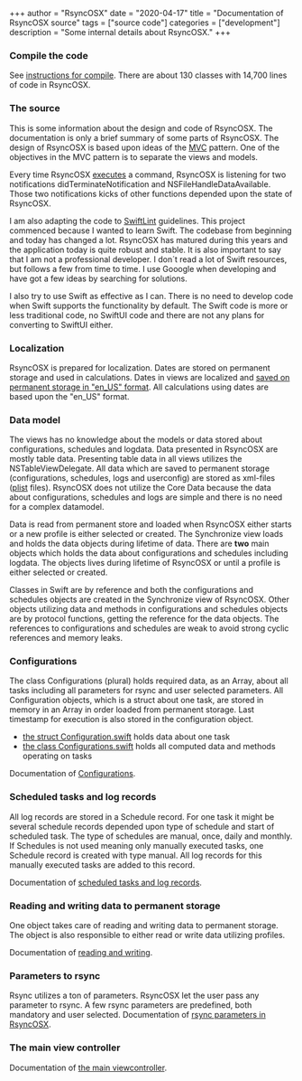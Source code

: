+++
author = "RsyncOSX"
date = "2020-04-17"
title =  "Documentation of RsyncOSX source"
tags = ["source code"]
categories = ["development"]
description = "Some internal details about RsyncOSX."
+++
### Compile the code

See [instructions for compile](/post/compile). There are about 130 classes with 14,700 lines of code in RsyncOSX.

### The source

This is some information about the design and code of RsyncOSX. The documentation is only a brief summary of some parts of RsyncOSX. The design of RsyncOSX is based upon ideas of the [MVC](https://en.wikipedia.org/wiki/Model%E2%80%93view%E2%80%93controller) pattern. One of the objectives in the MVC pattern is to separate the views and models.

Every time RsyncOSX [executes](https://github.com/rsyncOSX/RsyncOSX/blob/master/RsyncOSX/ProcessCmd.swift) a command, RsyncOSX is listening for two notifications didTerminateNotification and NSFileHandleDataAvailable. Those two notifications kicks of other functions depended upon the state of RsyncOSX.

I am also adapting the code to [SwiftLint](https://github.com/realm/SwiftLint) guidelines. This project commenced because I wanted to learn Swift. The codebase from beginning and today has changed a lot. RsyncOSX has matured during this years and the application today is quite robust and stable. It is also important to say that I am not a professional developer. I don´t read a lot of Swift resources, but follows a few from time to time. I use Gooogle when developing and have got a few ideas by searching for solutions.

I also try to use Swift as effective as I can. There is no need to develop code when Swift supports the functionality by default. The Swift code is more or less traditional code, no SwiftUI code and there are not any plans for converting to SwiftUI either.  

### Localization

RsyncOSX is prepared for localization. Dates are stored on permanent storage and used in calculations. Dates in views are localized and [saved on permanent storage in "en_US" format](https://github.com/rsyncOSX/RsyncOSX/blob/master/RsyncOSX/extensionDate.swift). All calculations using dates are based upon the "en_US" format.

### Data model

The views has no knowledge about the models or data stored about configurations, schedules and logdata. Data presented in RsyncOSX are mostly table data. Presenting table data in all views utilizes the NSTableViewDelegate. All data which are saved to permanent storage (configurations, schedules, logs and userconfig) are stored as xml-files ([plist](https://en.wikipedia.org/wiki/Property_list) files). RsyncOSX does not utilize the Core Data because the data about configurations, schedules and logs are simple and there is no need for a complex datamodel.

Data is read from permanent store and loaded when RsyncOSX either starts or a new profile is either selected or created. The Synchronize view loads and holds the data objects during lifetime of data. There are **two** main objects which holds the data about configurations and schedules including logdata. The objects lives during lifetime of RsyncOSX or until a profile is either selected or created.

Classes in Swift are by reference and both the  configurations and schedules objects are created in the Synchronize view of RsyncOSX. Other objects utilizing data and methods in configurations and schedules objects are by protocol functions, getting the reference for the data objects. The references to  configurations and schedules are weak to avoid strong cyclic references and memory leaks.

### Configurations

The class Configurations (plural) holds required data, as an Array<Configuration>, about all tasks including all parameters for rsync and user selected parameters. All Configuration objects, which is a struct about one task, are stored in memory in an Array<Configuration> in order loaded from permanent storage. Last timestamp for execution is also stored in the configuration object.

- [the struct Configuration.swift](https://github.com/rsyncOSX/RsyncOSX/blob/master/RsyncOSX/Configuration.swift) holds data about one task
- [the class Configurations.swift](https://github.com/rsyncOSX/RsyncOSX/blob/master/RsyncOSX/Configurations.swift) holds all computed data and methods operating on tasks

Documentation of [Configurations](/post/configuration/).

### Scheduled tasks and log records

All log records are stored in a Schedule record. For one task it might be several schedule records depended upon type of schedule and start of scheduled task. The type of schedules are manual, once, daily and monthly. If Schedules is not used meaning only manually executed tasks, one Schedule record is created with type manual. All log records for this manually executed tasks are added to this record.

Documentation of [scheduled tasks and log records](/post/configurationschedule/).

### Reading and writing data to permanent storage

One object takes care of reading and writing data to permanent storage. The object is also responsible to either read or write data utilizing profiles.

Documentation of [reading and writing](/post/readwrite/).

### Parameters to rsync

Rsync utilizes a ton of parameters. RsyncOSX let the user pass any parameter to rsync. A few rsync parameters are predefined, both mandatory and user selected. Documentation of [rsync parameters in RsyncOSX](/post/parameters/).

### The main view controller

Documentation of [the main viewcontroller](/post/viewcontroller/).
